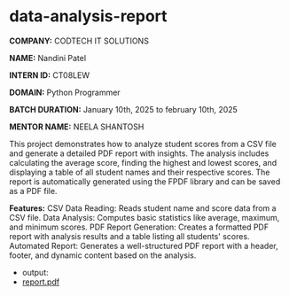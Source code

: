 # data-analysis-report

**COMPANY:** CODTECH IT SOLUTIONS

**NAME:** Nandini Patel

**INTERN ID:** CT08LEW

**DOMAIN:** Python Programmer

**BATCH DURATION:** January 10th, 2025 to february 10th, 2025

**MENTOR NAME:** NEELA SHANTOSH


This project demonstrates how to analyze student scores from a CSV file and generate a detailed PDF report with insights.
The analysis includes calculating the average score, finding the highest and lowest scores, and displaying a table of all student names and their respective scores. The report is automatically generated using the FPDF library and can be saved as a PDF file.

**Features:**
CSV Data Reading: Reads student name and score data from a CSV file.
Data Analysis: Computes basic statistics like average, maximum, and minimum scores.
PDF Report Generation: Creates a formatted PDF report with analysis results and a table listing all students' scores.
Automated Report: Generates a well-structured PDF report with a header, footer, and dynamic content based on the analysis.

* output:
* [report.pdf](https://github.com/user-attachments/files/18653842/report.pdf)
